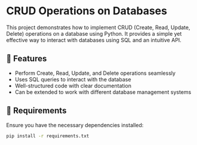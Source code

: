 # CRUD Operations on Databases  

This project demonstrates how to implement CRUD (Create, Read, Update, Delete) operations on a database using Python. It provides a simple yet effective way to interact with databases using SQL and an intuitive API.  

## 🚀 Features  
- Perform Create, Read, Update, and Delete operations seamlessly  
- Uses SQL queries to interact with the database  
- Well-structured code with clear documentation  
- Can be extended to work with different database management systems  

## 📌 Requirements  
Ensure you have the necessary dependencies installed:  
```bash
pip install -r requirements.txt
